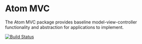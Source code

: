 # Atom MVC

The Atom MVC package provides baseline model-view-controller functionality and
abstraction for applications to implement.

[![Build Status](https://secure.travis-ci.org/atomphp/MVC.png?branch=master)](http://travis-ci.org/atomphp/MVC)